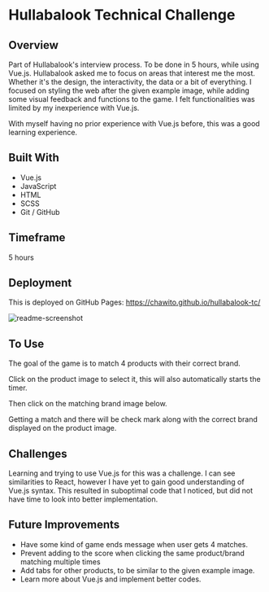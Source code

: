 # Hullabalook Technical Challenge
## Overview
Part of Hullabalook's interview process. To be done in 5 hours, while using Vue.js.
Hullabalook asked me to focus on areas that interest me the most. Whether it's the design, the interactivity, the data or a bit of everything.
I focused on styling the web after the given example image, while adding some visual feedback and functions to the game.
I felt functionalities was limited by my inexperience with Vue.js.

With myself having no prior experience with Vue.js before, this was a good learning experience.

## Built With
* Vue.js
* JavaScript
* HTML
* SCSS
* Git / GitHub

## Timeframe
5 hours

## Deployment
This is deployed on GitHub Pages: https://chawito.github.io/hullabalook-tc/

![readme-screenshot](https://i.imgur.com/xeF4NQ4.png)

## To Use
The goal of the game is to match 4 products with their correct brand.

Click on the product image to select it, this will also automatically starts the timer.

Then click on the matching brand image below.

Getting a match and there will be check mark along with the correct brand displayed on the product image.

## Challenges
Learning and trying to use Vue.js for this was a challenge. I can see similarities to React, however I have yet to gain good understanding of Vue.js syntax. This resulted in suboptimal code that I noticed, but did not have time to look into better implementation.

## Future Improvements
* Have some kind of game ends message when user gets 4 matches.
* Prevent adding to the score when clicking the same product/brand matching multiple times
* Add tabs for other products, to be similar to the given example image.
* Learn more about Vue.js and implement better codes.

